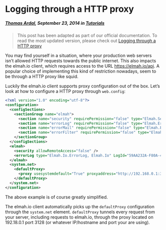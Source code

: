 # Logging through a HTTP proxy

##### [Thomas Ardal](http://elmah.io/about/), September 23, 2014 in [Tutorials](/category/tutorials/)

> This post has been adapted as part of our official documentation. To read the most updated version, please check out [Logging through a HTTP proxy](http://docs.elmah.io/logging-through-a-http-proxy/)

You may find yourself in a situation, where your production web servers isn’t allowed HTTP requests towards the public internet. This also impacts the elmah.io client, which requires access to the URL https://elmah.io/api. A popular choice of implementing this kind of restriction nowadays, seem to be through a HTTP proxy like squid.

Luckily the elmah.io client supports proxy configuration out of the box. Let’s look at how to configure a HTTP proxy through `web.config`:

```xml
<?xml version="1.0" encoding="utf-8"?>
<configuration>
  <configSections>
    <sectionGroup name="elmah">
      <section name="security" requirePermission="false" type="Elmah.SecuritySectionHandler, Elmah" />
      <section name="errorLog" requirePermission="false" type="Elmah.ErrorLogSectionHandler, Elmah" />
      <section name="errorMail" requirePermission="false" type="Elmah.ErrorMailSectionHandler, Elmah" />
      <section name="errorFilter" requirePermission="false" type="Elmah.ErrorFilterSectionHandler, Elmah" />
    </sectionGroup>
  </configSections>
  <elmah>
    <security allowRemoteAccess="false" />
    <errorLog type="Elmah.Io.ErrorLog, Elmah.Io" LogId="59AA232A-F80A-4414-801D-F305D8AE55D7" />
  </elmah>
  <system.net>
    <defaultProxy>
      <proxy usesystemdefault="True" proxyaddress="http://192.168.0.1:3128" bypassonlocal="False"/>
    </defaultProxy>
  </system.net>
</configuration>
```

The above example is of course greatly simplified.

The elmah.io client automatically picks up the `defaultProxy` configuration through the `system.net` element. `defaultProxy` tunnels every request from your server, including requests to elmah.io, through the proxy located on 192.18.0.1 port 3128 (or whatever IP/hostname and port your are using).